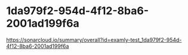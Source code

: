# 1da979f2-954d-4f12-8ba6-2001ad199f6a
https://sonarcloud.io/summary/overall?id=examly-test_1da979f2-954d-4f12-8ba6-2001ad199f6a
